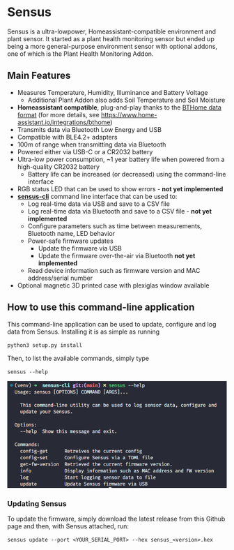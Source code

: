 # Sensus
Sensus is a ultra-lowpower, Homeassistant-compatible environment and plant sensor. It started as a plant health monitoring sensor but ended up being a more general-purpose environment sensor with optional addons, one of which is the Plant Health Monitoring Addon.

## Main Features
- Measures Temperature, Humidity, Illuminance and Battery Voltage
    - Additional Plant Addon also adds Soil Temperature and Soil Moisture
- **Homeassistant compatible**, plug-and-play thanks to the [BTHome data format](https://bthome.io/format/) (for more details, see https://www.home-assistant.io/integrations/bthome)
- Transmits data via Bluetooth Low Energy and USB
- Compatible with BLE4.2+ adapters
- 100m of range when transmitting data via Bluetooth
- Powered either via USB-C or a CR2032 battery
- Ultra-low power consumption, ~1 year battery life when powered from a high-quality CR2032 battery
    - Battery life can be increased (or decreased) using the command-line interface
- RGB status LED that can be used to show errors - **not yet implemented**
- [**sensus-cli**](https://github.com/Ardelean-Calin/sensus-cli) command line interface that can be used to:
    - Log real-time data via USB and save to a CSV file 
    - Log real-time data via Bluetooth and save to a CSV file - **not yet implemented**
    - Configure parameters such as time between measurements, Bluetooth name, LED behavior
    - Power-safe firmware updates
        - Update the firmware via USB
        - Update the firmware over-the-air via Bluetooth **not yet implemented**
    - Read device information such as firmware version and MAC address/serial number
- Optional magnetic 3D printed case with plexiglas window available

## How to use this command-line application
This command-line application can be used to update, configure and log data from Sensus. Installing it is as simple as running

```
python3 setup.py install
```

Then, to list the available commands, simply type

```
sensus --help
```

![Sensus-Help](img/sensus-help.png)

### Updating Sensus
To update the firmware, simply download the latest release from this Github page and then, with Sensus attached, run:

```
sensus update --port <YOUR_SERIAL_PORT> --hex sensus_<version>.hex
```